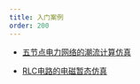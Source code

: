 ```yaml
---
title: 入门案例
order: 200
---
```




* [五节点电力网络的潮流计算仿真](PowerFlow.md)
  
* [RLC电路的电磁暂态仿真](RLC_EMTP.md)

